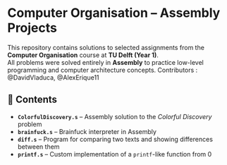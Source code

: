 # Computer Organisation – Assembly Projects  

This repository contains solutions to selected assignments from the **Computer Organisation** course at **TU Delft (Year 1)**.  
All problems were solved entirely in **Assembly** to practice low-level programming and computer architecture concepts.
Contributors : @DavidVladuca, @AlexErique11

## 📂 Contents  
- **`ColorfulDiscovery.s`** – Assembly solution to the *Colorful Discovery* problem  
- **`brainfuck.s`** – Brainfuck interpreter in Assembly  
- **`diff.s`** – Program for comparing two texts and showing differences between them
- **`printf.s`** – Custom implementation of a `printf`-like function from 0
